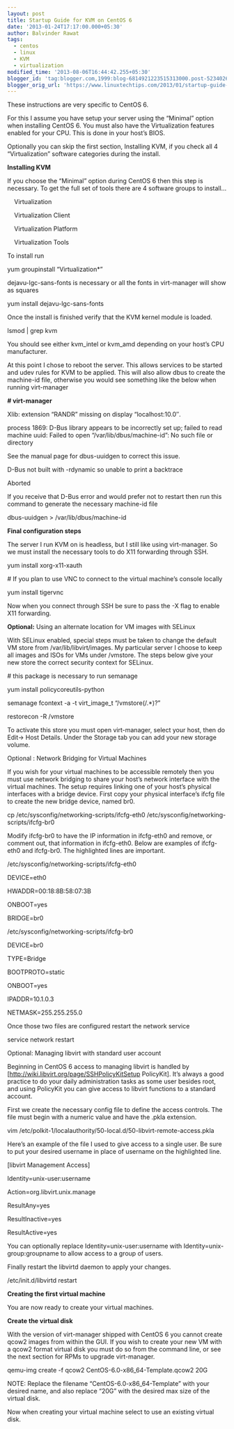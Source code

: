 ```yaml
---
layout: post
title: Startup Guide for KVM on CentOS 6
date: '2013-01-24T17:17:00.000+05:30'
author: Balvinder Rawat
tags:
  - centos
  - linux
  - KVM
  - virtualization
modified_time: '2013-08-06T16:44:42.255+05:30'
blogger_id: 'tag:blogger.com,1999:blog-6814921223515313000.post-5234026909942508341'
blogger_orig_url: 'https://www.linuxtechtips.com/2013/01/startup-guide-for-kvm-on-centos-6.html'
---
```

These instructions are very specific to CentOS 6.

  

For this I assume you have setup your server using the “Minimal” option when installing CentOS 6. You must also have the Virtualization features enabled for your CPU. This is done in your host’s BIOS.

  

Optionally you can skip the first section, Installing KVM, if you check all 4 “Virtualization” software categories during the install.

  

  

**Installing KVM**

If you choose the “Minimal” option during CentOS 6 then this step is necessary. To get the full set of tools there are 4 software groups to install…

  

    Virtualization

    Virtualization Client

    Virtualization Platform

    Virtualization Tools

  

To install run

  

yum groupinstall “Virtualization*”

dejavu-lgc-sans-fonts is necessary or all the fonts in virt-manager will show as squares

  

yum install dejavu-lgc-sans-fonts

Once the install is finished verify that the KVM kernel module is loaded.

  

lsmod | grep kvm

You should see either kvm\_intel or kvm\_amd depending on your host’s CPU manufacturer.

  

At this point I chose to reboot the server. This allows services to be started and udev rules for KVM to be applied. This will also allow dbus to create the machine-id file, otherwise you would see something like the below when running virt-manager

  

**\# virt-manager**

Xlib: extension “RANDR” missing on display “localhost:10.0″.

process 1869: D-Bus library appears to be incorrectly set up; failed to read machine uuid: Failed to open “/var/lib/dbus/machine-id”: No such file or directory

See the manual page for dbus-uuidgen to correct this issue.

D-Bus not built with -rdynamic so unable to print a backtrace

Aborted

If you receive that D-Bus error and would prefer not to restart then run this command to generate the necessary machine-id file

  

dbus-uuidgen > /var/lib/dbus/machine-id

  

**Final configuration steps**

The server I run KVM on is headless, but I still like using virt-manager. So we must install the necessary tools to do X11 forwarding through SSH.

  

yum install xorg-x11-xauth

  

\# If you plan to use VNC to connect to the virtual machine’s console locally

yum install tigervnc

Now when you connect through SSH be sure to pass the -X flag to enable X11 forwarding.

  

**Optional:** Using an alternate location for VM images with SELinux

With SELinux enabled, special steps must be taken to change the default VM store from /var/lib/libvirt/images. My particular server I choose to keep all images and ISOs for VMs under /vmstore. The steps below give your new store the correct security context for SELinux.

  

\# this package is necessary to run semanage

yum install policycoreutils-python

  

semanage fcontext -a -t virt\_image\_t “/vmstore(/.*)?”

restorecon -R /vmstore

To activate this store you must open virt-manager, select your host, then do Edit-> Host Details. Under the Storage tab you can add your new storage volume.

  

Optional : Network Bridging for Virtual Machines

If you wish for your virtual machines to be accessible remotely then you must use network bridging to share your host’s network interface with the virtual machines. The setup requires linking one of your host’s physical interfaces with a bridge device. First copy your physical interface’s ifcfg file to create the new bridge device, named br0.

  

cp /etc/sysconfig/networking-scripts/ifcfg-eth0 /etc/sysconfig/networking-scripts/ifcfg-br0

Modify ifcfg-br0 to have the IP information in ifcfg-eth0 and remove, or comment out, that information in ifcfg-eth0. Below are examples of ifcfg-eth0 and ifcfg-br0. The highlighted lines are important.

  

/etc/sysconfig/networking-scripts/ifcfg-eth0

  

DEVICE=eth0

HWADDR=00:18:8B:58:07:3B

ONBOOT=yes

BRIDGE=br0

  

/etc/sysconfig/networking-scripts/ifcfg-br0

  

DEVICE=br0

TYPE=Bridge

BOOTPROTO=static

ONBOOT=yes

IPADDR=10.1.0.3

NETMASK=255.255.255.0

Once those two files are configured restart the network service

  

service network restart

Optional: Managing libvirt with standard user account

Beginning in CentOS 6 access to managing libvirt is handled by \[http://wiki.libvirt.org/page/SSHPolicyKitSetup PolicyKit\]. It’s always a good practice to do your daily administration tasks as some user besides root, and using PolicyKit you can give access to libvirt functions to a standard account.

  

First we create the necessary config file to define the access controls. The file must begin with a numeric value and have the .pkla extension.

  

vim /etc/polkit-1/localauthority/50-local.d/50-libvirt-remote-access.pkla

Here’s an example of the file I used to give access to a single user. Be sure to put your desired username in place of username on the highlighted line.

  

\[libvirt Management Access\]

Identity=unix-user:username

Action=org.libvirt.unix.manage

ResultAny=yes

ResultInactive=yes

ResultActive=yes

You can optionally replace Identity=unix-user:username with Identity=unix-group:groupname to allow access to a group of users.

  

Finally restart the libvirtd daemon to apply your changes.

  

/etc/init.d/libvirtd restart

  

**Creating the first virtual machine**

You are now ready to create your virtual machines.

  

**Create the virtual disk**

With the version of virt-manager shipped with CentOS 6 you cannot create qcow2 images from within the GUI. If you wish to create your new VM with a qcow2 format virtual disk you must do so from the command line, or see the next section for RPMs to upgrade virt-manager.

  

qemu-img create -f qcow2 CentOS-6.0-x86_64-Template.qcow2 20G

NOTE: Replace the filename “CentOS-6.0-x86_64-Template” with your desired name, and also replace “20G” with the desired max size of the virtual disk.

  

Now when creating your virtual machine select to use an existing virtual disk.

